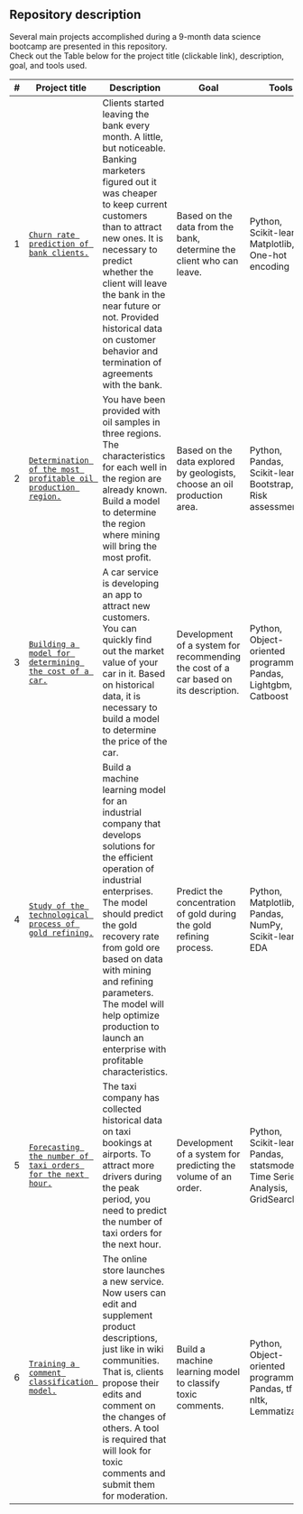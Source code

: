 ## Repository description
Several main projects accomplished during a 9-month data science bootcamp are presented in this repository.  
Check out the Table below for the project title (clickable link), description, goal, and tools used.

| #   | Project title                                                    | Description        | Goal       | Tools   |
|:---:| ---------------                                                  | ----------------   | --------   |-------  |
|1    | [`Churn rate prediction of bank clients.`](https://github.com/antonvezde/data_science_yandex/blob/main/1_churn_rate_prediction_of_bank_clients/1_churn_rate_prediction_of_bank_clients.ipynb) | Clients started leaving the bank every month. A little, but noticeable. Banking marketers figured out it was cheaper to keep current customers than to attract new ones. It is necessary to predict whether the client will leave the bank in the near future or not. Provided historical data on customer behavior and termination of agreements with the bank. | Based on the data from the bank, determine the client who can leave. | Python, Scikit-learn, Matplotlib, One-hot encoding|
|2    | [`Determination of the most profitable oil production region.`](https://github.com/antonvezde/data_science_yandex/blob/main/2_determination_of_the_most_profitable_oil_production_region/2_determination_of_the_most_profitable_oil_production_region.ipynb) | You have been provided with oil samples in three regions. The characteristics for each well in the region are already known. Build a model to determine the region where mining will bring the most profit. | Based on the data explored by geologists, choose an oil production area. | Python, Pandas, Scikit-learn, Bootstrap, Risk assessment |
|3    | [`Building a model for determining the cost of a car.`](https://github.com/antonvezde/data_science_yandex/blob/main/3_building_a_model_for_determining_the_cost_of_a_car/3_building_a_model_for_determining_the_cost_of_a_car.ipynb) | A car service is developing an app to attract new customers. You can quickly find out the market value of your car in it. Based on historical data, it is necessary to build a model to determine the price of the car. | Development of a system for recommending the cost of a car based on its description. | Python, Object-oriented programming, Pandas, Lightgbm, Catboost |
|4    | [`Study of the technological process of gold refining.`](https://github.com/antonvezde/data_science_yandex/blob/main/4_study_of_the_technological_process_of_gold_refining/4_study_of_the_technological_process_of_gold_refining.ipynb) | Build a machine learning model for an industrial company that develops solutions for the efficient operation of industrial enterprises. The model should predict the gold recovery rate from gold ore based on data with mining and refining parameters. The model will help optimize production to launch an enterprise with profitable characteristics. | Predict the concentration of gold during the gold refining process. | Python, Matplotlib, Pandas, NumPy, Scikit-learn, EDA |
|5    | [`Forecasting the number of taxi orders for the next hour.`](https://github.com/antonvezde/data_science_yandex/blob/main/5_forecasting_the_number_of_taxi_orders_for_the_next_hour/5_forecasting_the_number_of_taxi_orders_for_the_next_hour.ipynb) | The taxi company has collected historical data on taxi bookings at airports. To attract more drivers during the peak period, you need to predict the number of taxi orders for the next hour. | Development of a system for predicting the volume of an order.  | Python, Scikit-learn, Pandas, statsmodel, Time Series Analysis, GridSearchCV |
|6    | [`Training a comment classification model.`](https://github.com/antonvezde/data_science_yandex/blob/main/6_training_a_comment_classification_model/6_training_a_comment_classification_model.ipynb) | The online store launches a new service. Now users can edit and supplement product descriptions, just like in wiki communities. That is, clients propose their edits and comment on the changes of others. A tool is required that will look for toxic comments and submit them for moderation. | Build a machine learning model to classify toxic comments. | Python, Object-oriented programming, Pandas, tf-idf, nltk, Lemmatization |
